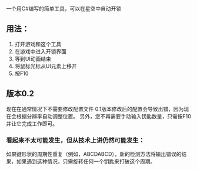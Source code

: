一个用C#编写的简单工具，可以在星空中自动开锁
## 用法：
1. 打开游戏和这个工具
2. 在游戏中进入开锁界面
3. 等到UI动画结束
4. 将鼠标光标从UI元素上移开
5. 按F10

## 版本0.2
现在在通常情况下不需要修改配置文件
0.1版本修改后的配置会导致出错，因为现在会根据分辨率自动调整位置。
另外，您不再需要手动输入钥匙数量，只需按F10并让它完成工作即可。

### 看起来不太可能发生，但从技术上讲仍然可能发生：
如果键形状的周期性重复（例如，ABCDABCD），新的检测方法将输出错误的结果，如果遇到这种情况，只需旋转任何一个钥匙来打破这个周期。